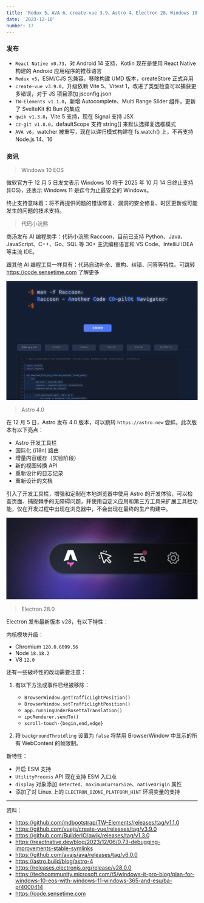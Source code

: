 ```yaml
---
title: 'Redux 5、AVA 6、create-vue 3.9、Astro 4、Electron 28、Windows 10 EOS、代码小浣熊'
date: '2023-12-10'
number: 17
---
```


### 发布

- `React Native v0.73`，对 Android 14 支持，Kotlin 现在是使用 React Native 构建的 Android 应用程序的推荐语言
- `Redux v5`，ESM/CJS 包兼容，移除构建 UMD 版本，createStore 正式弃用
- `create-vue v3.9.0`，升级依赖 Vite 5、Vitest 1，改进了类型检查可以捕获更多错误，对于 JS 项目添加 jsconfig.json
- `TW-Elements v1.1.0`，新增 Autocomplete、Multi Range Slider 组件，更新了 SvelteKit 和 Bun 的集成
- `qwik v1.3.0`，Vite 5 支持，现在 Signal 支持 JSX
- `cz-git v1.8.0`，defaultScope 支持 string[] 来默认选择复选框模式
- `AVA v6`，watcher 被重写，现在以递归模式构建在 fs.watch() 上，不再支持 Node.js 14、16

### 资讯

> Windows 10 EOS

微软官方于 12 月 5 日发文表示 Windows 10 将于 2025 年 10 月 14 日终止支持 (EOS)，还表示 Windows 11 是迄今为止最安全的 Windows。

终止支持意味着：将不再提供问题的错误修复、漏洞的安全修复、时区更新或可能发生的问题的技术支持。

> 代码小浣熊

商汤发布 AI 编程助手：代码小浣熊 Raccoon，目前已支持 Python、Java、JavaScript、C++、Go、SQL 等 30+ 主流编程语言和 VS Code、IntelliJ IDEA 等主流 IDE。

跟其他 AI 编程工具一样具有：代码自动补全、重构、纠错、问答等特性。可跳转 https://code.sensetime.com 了解更多

![](../assets/raccoon.png)

> Astro 4.0

在 12 月 5 日，Astro 发布 4.0 版本，可以跳转 `https://astro.new` 尝鲜。此次版本有以下亮点：

- Astro 开发工具栏
- 国际化 (i18n) 路由
- 增量内容缓存（实验阶段）
- 新的视图转换 API
- 重新设计的日志记录
- 重新设计的文档

引入了开发工具栏，增强和定制在本地浏览器中使用 Astro 的开发体验，可以检查页面、捕捉棘手的无障碍问题，并使用自定义应用和第三方工具来扩展工具栏功能，仅在开发过程中出现在浏览器中，不会出现在最终的生产构建中。

![](../assets/astro4.0.png)

> Electron 28.0

Electron 发布最新版本 v28，有以下特性：

内核模块升级：

- Chromium `120.0.6099.56`
- Node `18.18.2`
- V8 `12.0`

还有一些破坏性的改动需要注意：

1. 有以下方法或事件已经被移除：

   - `BrowserWindow.getTrafficLightPosition()`
   - `BrowserWindow.setTrafficLightPosition()`
   - `app.runningUnderRosettaTranslation()`
   - `ipcRenderer.sendTo()`
   - `scroll-touch-{begin,end,edge}`

2. 将 `backgroundThrotdling` 设置为 `false` 将禁用 BrowserWindow 中显示的所有 WebContent 的帧限制。

新特性：

- 开启 ESM 支持
- `UtilityProcess` API 现在支持 ESM 入口点
- `display` 对象添加 `detected`、`maximumCursorSize`、`nativeOrigin` 属性
- 添加了对 Linux 上的 `ELECTRON_OZONE_PLATFORM_HINT` 环境变量的支持

---

资料：

- https://github.com/mdbootstrap/TW-Elements/releases/tag/v1.1.0
- https://github.com/vuejs/create-vue/releases/tag/v3.9.0
- https://github.com/BuilderIO/qwik/releases/tag/v1.3.0
- https://reactnative.dev/blog/2023/12/06/0.73-debugging-improvements-stable-symlinks
- https://github.com/avajs/ava/releases/tag/v6.0.0
- https://astro.build/blog/astro-4
- https://releases.electronjs.org/release/v28.0.0
- https://techcommunity.microsoft.com/t5/windows-it-pro-blog/plan-for-windows-10-eos-with-windows-11-windows-365-and-esu/ba-p/4000414
- https://code.sensetime.com
